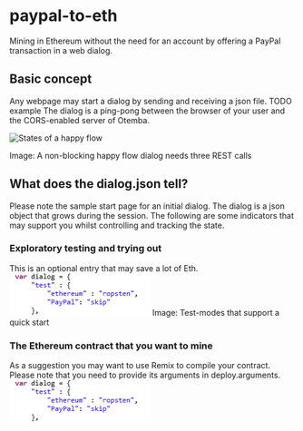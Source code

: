 ﻿# paypal-to-eth
Mining in Ethereum without the need for an account by offering a PayPal transaction in a web dialog.
## Basic concept
Any webpage may start a dialog by sending and receiving a json file. TODO example
The dialog is a ping-pong between the browser of your user and the CORS-enabled server of Otemba.

![States of a happy flow](![https://raw.githubusercontent.com/Otemba/paypal-to-eth/master/images/](https://raw.githubusercontent.com/Otemba/paypal-to-eth/master/images/testModes.png)statesWithText.png)

Image: A non-blocking happy flow dialog needs three REST calls
## What does the dialog.json tell?
Please note the sample start page for an initial dialog. The dialog is a json object that grows during the session. The following are some indicators that may support you whilst controlling and tracking the state.
### Exploratory testing and trying out
This is an optional entry that may save a lot of Eth.
![Test Modes](https://raw.githubusercontent.com/Otemba/paypal-to-eth/master/images/testModes.png)
Image: Test-modes that support a quick start
### The Ethereum contract that you want to mine
As a suggestion you may want to use Remix to compile your contract. Please note that you need to provide its arguments in deploy.arguments.
![](https://raw.githubusercontent.com/Otemba/paypal-to-eth/master/images/testModes.png)


 

<!--stackedit_data:
eyJoaXN0b3J5IjpbNjU1MTgxOTI2LDE3ODAxNjY3NTQsMjIzMj
k1NTIsLTE0ODYzMjAzMjAsLTQxMDAwMDcyMywtNjM2NzQwNjgy
LDE1MzgzNjQ0NTYsMTM3OTY5MzQ5OSw3NTU1Mjk1NThdfQ==
-->